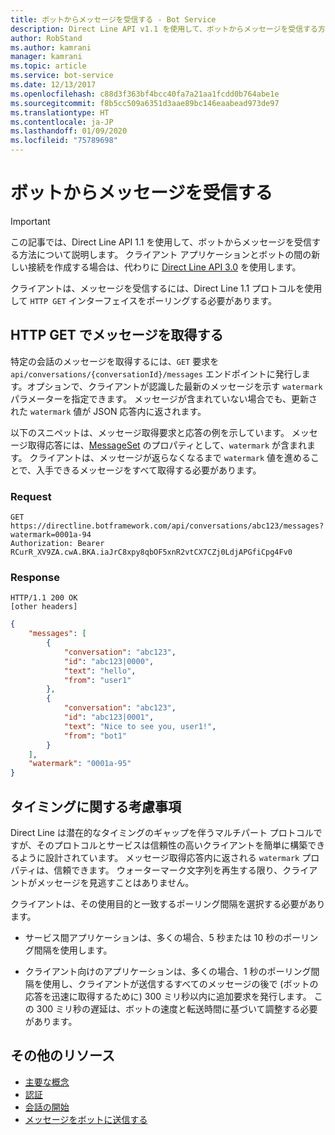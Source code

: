 ```yaml
---
title: ボットからメッセージを受信する - Bot Service
description: Direct Line API v1.1 を使用して、ボットからメッセージを受信する方法について説明します。
author: RobStand
ms.author: kamrani
manager: kamrani
ms.topic: article
ms.service: bot-service
ms.date: 12/13/2017
ms.openlocfilehash: c88d3f363bf4bcc40fa7a21aa1fcdd0b764abe1e
ms.sourcegitcommit: f8b5cc509a6351d3aae89bc146eaabead973de97
ms.translationtype: HT
ms.contentlocale: ja-JP
ms.lasthandoff: 01/09/2020
ms.locfileid: "75789698"
---
```

# <a name="receive-messages-from-the-bot"></a>ボットからメッセージを受信する

> [!IMPORTANT]
> この記事では、Direct Line API 1.1 を使用して、ボットからメッセージを受信する方法について説明します。 クライアント アプリケーションとボットの間の新しい接続を作成する場合は、代わりに [Direct Line API 3.0](bot-framework-rest-direct-line-3-0-receive-activities.md) を使用します。

クライアントは、メッセージを受信するには、Direct Line 1.1 プロトコルを使用して `HTTP GET` インターフェイスをポーリングする必要があります。 

## <a name="retrieve-messages-with-http-get"></a>HTTP GET でメッセージを取得する

特定の会話のメッセージを取得するには、`GET` 要求を `api/conversations/{conversationId}/messages` エンドポイントに発行します。オプションで、クライアントが認識した最新のメッセージを示す `watermark` パラメーターを指定できます。 メッセージが含まれていない場合でも、更新された `watermark` 値が JSON 応答内に返されます。

以下のスニペットは、メッセージ取得要求と応答の例を示しています。 メッセージ取得応答には、[MessageSet](bot-framework-rest-direct-line-1-1-api-reference.md#messageset-object) のプロパティとして、`watermark` が含まれます。 クライアントは、メッセージが返らなくなるまで `watermark` 値を進めることで、入手できるメッセージをすべて取得する必要があります。 

### <a name="request"></a>Request

```http
GET https://directline.botframework.com/api/conversations/abc123/messages?watermark=0001a-94
Authorization: Bearer RCurR_XV9ZA.cwA.BKA.iaJrC8xpy8qbOF5xnR2vtCX7CZj0LdjAPGfiCpg4Fv0
```

### <a name="response"></a>Response

```http
HTTP/1.1 200 OK
[other headers]
```

```json
{
    "messages": [
        {
            "conversation": "abc123",
            "id": "abc123|0000",
            "text": "hello",
            "from": "user1"
        }, 
        {
            "conversation": "abc123",
            "id": "abc123|0001",
            "text": "Nice to see you, user1!",
            "from": "bot1"
        }
    ],
    "watermark": "0001a-95"
}
```

## <a name="timing-considerations"></a>タイミングに関する考慮事項

Direct Line は潜在的なタイミングのギャップを伴うマルチパート プロトコルですが、そのプロトコルとサービスは信頼性の高いクライアントを簡単に構築できるように設計されています。 メッセージ取得応答内に返される `watermark` プロパティは、信頼できます。 ウォーターマーク文字列を再生する限り、クライアントがメッセージを見逃すことはありません。

クライアントは、その使用目的と一致するポーリング間隔を選択する必要があります。

- サービス間アプリケーションは、多くの場合、5 秒または 10 秒のポーリング間隔を使用します。

- クライアント向けのアプリケーションは、多くの場合、1 秒のポーリング間隔を使用し、クライアントが送信するすべてのメッセージの後で (ボットの応答を迅速に取得するために) 300 ミリ秒以内に追加要求を発行します。 この 300 ミリ秒の遅延は、ボットの速度と転送時間に基づいて調整する必要があります。

## <a name="additional-resources"></a>その他のリソース

- [主要な概念](bot-framework-rest-direct-line-1-1-concepts.md)
- [認証](bot-framework-rest-direct-line-1-1-authentication.md)
- [会話の開始](bot-framework-rest-direct-line-1-1-start-conversation.md)
- [メッセージをボットに送信する](bot-framework-rest-direct-line-1-1-send-message.md)